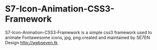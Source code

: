# S7-Icon-Animation-CSS3-Framework
S7-Icon-Animation-CSS3-Framework is a simple css3 framework used to animate Fontawesome icons, jpg, png.created and maintained by SE7EN Design
http://webseven.tk
